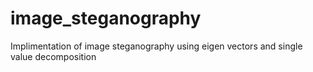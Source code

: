 # image_steganography

Implimentation of image steganography using eigen vectors and single value decomposition
